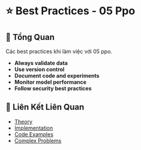 # ⭐ Best Practices - 05 Ppo

## 🎯 Tổng Quan

Các best practices khi làm việc với 05 ppo.

- **Always validate data**
- **Use version control**
- **Document code and experiments**
- **Monitor model performance**
- **Follow security best practices**

## 🔗 Liên Kết Liên Quan

- [Theory](./THEORY_05_ppo.md)
- [Implementation](./IMPLEMENTATION_05_ppo.md)
- [Code Examples](./CODE_EXAMPLES_05_ppo.md)
- [Complex Problems](./COMPLEX_PROBLEMS.md)
